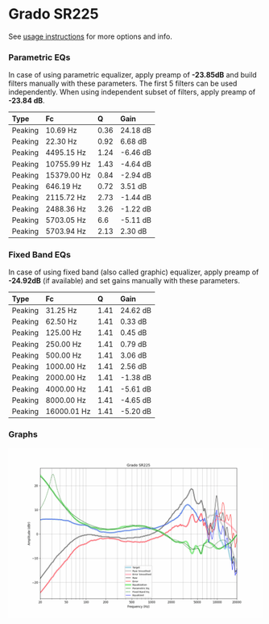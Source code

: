 # Grado SR225
See [usage instructions](https://github.com/jaakkopasanen/AutoEq#usage) for more options and info.

### Parametric EQs
In case of using parametric equalizer, apply preamp of **-23.85dB** and build filters manually
with these parameters. The first 5 filters can be used independently.
When using independent subset of filters, apply preamp of **-23.84 dB**.

| Type    | Fc          |    Q | Gain     |
|:--------|:------------|:-----|:---------|
| Peaking | 10.69 Hz    | 0.36 | 24.18 dB |
| Peaking | 22.30 Hz    | 0.92 | 6.68 dB  |
| Peaking | 4495.15 Hz  | 1.24 | -6.46 dB |
| Peaking | 10755.99 Hz | 1.43 | -4.64 dB |
| Peaking | 15379.00 Hz | 0.84 | -2.94 dB |
| Peaking | 646.19 Hz   | 0.72 | 3.51 dB  |
| Peaking | 2115.72 Hz  | 2.73 | -1.44 dB |
| Peaking | 2488.36 Hz  | 3.26 | -1.22 dB |
| Peaking | 5703.05 Hz  | 6.6  | -5.11 dB |
| Peaking | 5703.94 Hz  | 2.13 | 2.30 dB  |

### Fixed Band EQs
In case of using fixed band (also called graphic) equalizer, apply preamp of **-24.92dB**
(if available) and set gains manually with these parameters.

| Type    | Fc          |    Q | Gain     |
|:--------|:------------|:-----|:---------|
| Peaking | 31.25 Hz    | 1.41 | 24.62 dB |
| Peaking | 62.50 Hz    | 1.41 | 0.33 dB  |
| Peaking | 125.00 Hz   | 1.41 | 0.45 dB  |
| Peaking | 250.00 Hz   | 1.41 | 0.79 dB  |
| Peaking | 500.00 Hz   | 1.41 | 3.06 dB  |
| Peaking | 1000.00 Hz  | 1.41 | 2.56 dB  |
| Peaking | 2000.00 Hz  | 1.41 | -1.38 dB |
| Peaking | 4000.00 Hz  | 1.41 | -5.61 dB |
| Peaking | 8000.00 Hz  | 1.41 | -4.65 dB |
| Peaking | 16000.01 Hz | 1.41 | -5.20 dB |

### Graphs
![](./Grado%20SR225.png)